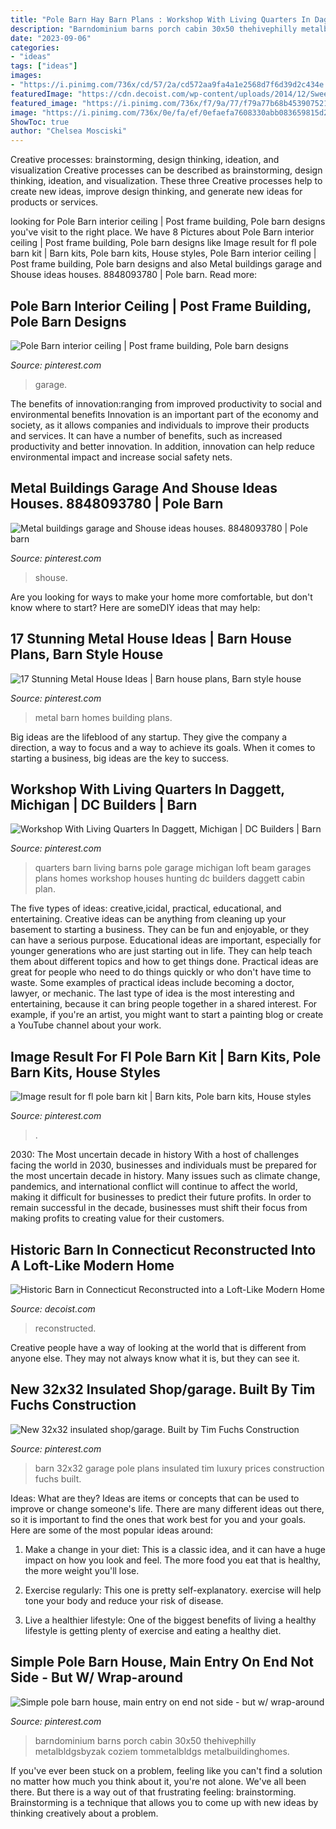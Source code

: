 ```yaml
---
title: "Pole Barn Hay Barn Plans : Workshop With Living Quarters In Daggett, Michigan"
description: "Barndominium barns porch cabin 30x50 thehivephilly metalbldgsbyzak coziem tommetalbldgs metalbuildinghomes"
date: "2023-09-06"
categories:
- "ideas"
tags: ["ideas"]
images:
- "https://i.pinimg.com/736x/cd/57/2a/cd572aa9fa4a1e2568d7f6d39d2c434e.jpg"
featuredImage: "https://cdn.decoist.com/wp-content/uploads/2014/12/Sweeping-interior-with-high-ceiling-and-a-spacious-appeal.jpg"
featured_image: "https://i.pinimg.com/736x/f7/9a/77/f79a77b68b453907521392d31c370571--barns-with-living-quarters-barn-garage.jpg"
image: "https://i.pinimg.com/736x/0e/fa/ef/0efaefa7608330abb083659815d23baf.jpg"
ShowToc: true
author: "Chelsea Mosciski"
---
```



Creative processes: brainstorming, design thinking, ideation, and visualization
Creative processes can be described as brainstorming, design thinking, ideation, and visualization. These three Creative processes help to create new ideas, improve design thinking, and generate new ideas for products or services.

	

		
looking for Pole Barn interior ceiling | Post frame building, Pole barn designs you've visit to the right place. We have 8 Pictures about Pole Barn interior ceiling | Post frame building, Pole barn designs like Image result for fl pole barn kit | Barn kits, Pole barn kits, House styles, Pole Barn interior ceiling | Post frame building, Pole barn designs and also Metal buildings garage and Shouse ideas houses. 8848093780 | Pole barn. Read more:
		
    
## Pole Barn Interior Ceiling | Post Frame Building, Pole Barn Designs

<img loading=lazy src="https://i.pinimg.com/736x/cd/57/2a/cd572aa9fa4a1e2568d7f6d39d2c434e.jpg" onerror="this.onerror=null;this.src='https://tse4.mm.bing.net/th?id=OIP.gDBToEUqpGKjDqpQuuXYkQHaHa&amp;pid=15.1';" alt="Pole Barn interior ceiling | Post frame building, Pole barn designs">

_Source: pinterest.com_

>garage. 

	

The benefits of innovation:ranging from improved productivity to social and environmental benefits
Innovation is an important part of the economy and society, as it allows companies and individuals to improve their products and services. It can have a number of benefits, such as increased productivity and better innovation. In addition, innovation can help reduce environmental impact and increase social safety nets.

    
## Metal Buildings Garage And Shouse Ideas Houses. 8848093780 | Pole Barn

<img loading=lazy src="https://i.pinimg.com/736x/3a/ac/f8/3aacf8a724f4fc6e6c0249d8f65af2b6.jpg" onerror="this.onerror=null;this.src='https://tse4.mm.bing.net/th?id=OIP.ZaycOcnmWWNblHC_-6rCoQHaE6&amp;pid=15.1';" alt="Metal buildings garage and Shouse ideas houses. 8848093780 | Pole barn">

_Source: pinterest.com_

>shouse. 

	

Are you looking for ways to make your home more comfortable, but don't know where to start? Here are someDIY ideas that may help: 

    
## 17 Stunning Metal House Ideas | Barn House Plans, Barn Style House

<img loading=lazy src="https://i.pinimg.com/736x/8e/b2/be/8eb2be55c030fd7253567282572ac640.jpg" onerror="this.onerror=null;this.src='https://tse2.mm.bing.net/th?id=OIP.tiwei2Lyy1aW6yw0iGWcbgHaEx&amp;pid=15.1';" alt="17 Stunning Metal House Ideas | Barn house plans, Barn style house">

_Source: pinterest.com_

>metal barn homes building plans. 

	

Big ideas are the lifeblood of any startup. They give the company a direction, a way to focus and a way to achieve its goals. When it comes to starting a business, big ideas are the key to success.

    
## Workshop With Living Quarters In Daggett, Michigan | DC Builders | Barn

<img loading=lazy src="https://i.pinimg.com/736x/f7/9a/77/f79a77b68b453907521392d31c370571--barns-with-living-quarters-barn-garage.jpg" onerror="this.onerror=null;this.src='https://tse4.mm.bing.net/th?id=OIP.jzTjwx3eI1TSnrl_kdUgaQHaE7&amp;pid=15.1';" alt="Workshop With Living Quarters In Daggett, Michigan | DC Builders | Barn">

_Source: pinterest.com_

>quarters barn living barns pole garage michigan loft beam garages plans homes workshop houses hunting dc builders daggett cabin plan. 

	

The five types of ideas: creative,icidal, practical, educational, and entertaining.
Creative ideas can be anything from cleaning up your basement to starting a business. They can be fun and enjoyable, or they can have a serious purpose. Educational ideas are important, especially for younger generations who are just starting out in life. They can help teach them about different topics and how to get things done. Practical ideas are great for people who need to do things quickly or who don't have time to waste. Some examples of practical ideas include becoming a doctor, lawyer, or mechanic. The last type of idea is the most interesting and entertaining, because it can bring people together in a shared interest. For example, if you're an artist, you might want to start a painting blog or create a YouTube channel about your work.

    
## Image Result For Fl Pole Barn Kit | Barn Kits, Pole Barn Kits, House Styles

<img loading=lazy src="https://i.pinimg.com/736x/cf/66/4d/cf664d9a5a6587eea4fd2a57b1afe956.jpg" onerror="this.onerror=null;this.src='https://tse1.mm.bing.net/th?id=OIP.cPT0iUxd131FZFz9htgAdQHaEu&amp;pid=15.1';" alt="Image result for fl pole barn kit | Barn kits, Pole barn kits, House styles">

_Source: pinterest.com_

>. 

	

2030: The Most uncertain decade in history
With a host of challenges facing the world in 2030, businesses and individuals must be prepared for the most uncertain decade in history. Many issues such as climate change, pandemics, and international conflict will continue to affect the world, making it difficult for businesses to predict their future profits. In order to remain successful in the decade, businesses must shift their focus from making profits to creating value for their customers.

    
## Historic Barn In Connecticut Reconstructed Into A Loft-Like Modern Home

<img loading=lazy src="https://cdn.decoist.com/wp-content/uploads/2014/12/Sweeping-interior-with-high-ceiling-and-a-spacious-appeal.jpg" onerror="this.onerror=null;this.src='https://tse3.mm.bing.net/th?id=OIP.fDQKeYNA73nyg6o4vheI7QHaFu&amp;pid=15.1';" alt="Historic Barn in Connecticut Reconstructed into a Loft-Like Modern Home">

_Source: decoist.com_

>reconstructed. 

	

Creative people have a way of looking at the world that is different from anyone else. They may not always know what it is, but they can see it.

    
## New 32x32 Insulated Shop/garage. Built By Tim Fuchs Construction

<img loading=lazy src="https://i.pinimg.com/736x/84/30/b1/8430b18bd6db2f83bda7c43e0c130a51--tim-obrien-wisdom.jpg" onerror="this.onerror=null;this.src='https://tse4.mm.bing.net/th?id=OIP.euwLemLJMA8Iqao4qOBMQQHaFj&amp;pid=15.1';" alt="New 32x32 insulated shop/garage. Built by Tim Fuchs Construction">

_Source: pinterest.com_

>barn 32x32 garage pole plans insulated tim luxury prices construction fuchs built. 

	

Ideas: What are they?
Ideas are items or concepts that can be used to improve or change someone's life. There are many different ideas out there, so it is important to find the ones that work best for you and your goals. Here are some of the most popular ideas around:
1. Make a change in your diet: This is a classic idea, and it can have a huge impact on how you look and feel. The more food you eat that is healthy, the more weight you'll lose.

2. Exercise regularly: This one is pretty self-explanatory. exercise will help tone your body and reduce your risk of disease.

3. Live a healthier lifestyle: One of the biggest benefits of living a healthy lifestyle is getting plenty of exercise and eating a healthy diet.

    
## Simple Pole Barn House, Main Entry On End Not Side - But W/ Wrap-around

<img loading=lazy src="https://i.pinimg.com/736x/0e/fa/ef/0efaefa7608330abb083659815d23baf.jpg" onerror="this.onerror=null;this.src='https://tse4.mm.bing.net/th?id=OIP.chiBT6lDVdjqMrme-LsRzAHaFj&amp;pid=15.1';" alt="Simple pole barn house, main entry on end not side - but w/ wrap-around">

_Source: pinterest.com_

>barndominium barns porch cabin 30x50 thehivephilly metalbldgsbyzak coziem tommetalbldgs metalbuildinghomes. 

	

If you've ever been stuck on a problem, feeling like you can't find a solution no matter how much you think about it, you're not alone. We've all been there. But there is a way out of that frustrating feeling: brainstorming. Brainstorming is a technique that allows you to come up with new ideas by thinking creatively about a problem.

